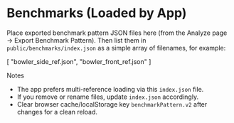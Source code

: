 # Benchmarks (Loaded by App)

Place exported benchmark pattern JSON files here (from the Analyze page → Export Benchmark Pattern).
Then list them in `public/benchmarks/index.json` as a simple array of filenames, for example:

[
  "bowler_side_ref.json",
  "bowler_front_ref.json"
]

Notes
- The app prefers multi-reference loading via this `index.json` file.
- If you remove or rename files, update `index.json` accordingly.
- Clear browser cache/localStorage key `benchmarkPattern.v2` after changes for a clean reload.
